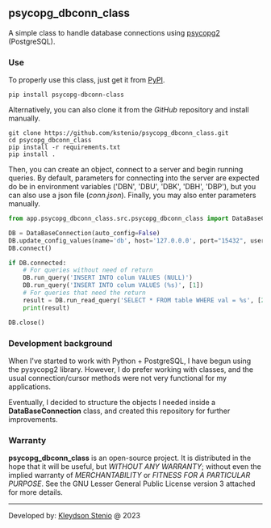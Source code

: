 ## psycopg_dbconn_class

A simple class to handle database connections using [psycopg2](https://www.psycopg.org/docs/) (PostgreSQL).

### Use

To properly use this class, just get it from [PyPI](https://pypi.org/project/psycopg-dbconn-class/).

```shell
pip install psycopg-dbconn-class 
```

Alternatively, you can also clone it from the _GitHub_ repository and install manually.

```shell
git clone https://github.com/kstenio/psycopg_dbconn_class.git
cd psycopg_dbconn_class
pip install -r requirements.txt
pip install . 
```

Then, you can create an object, connect to a server and begin running queries.
By default, parameters for connecting into the server are expected do be in environment variables 
('DBN', 'DBU', 'DBK', 'DBH', 'DBP'), but you can also use a json file (_conn.json_). Finally, 
you may also enter parameters manually.

```python
from app.psycopg_dbconn_class.src.psycopg_dbconn_class import DataBaseConnection

DB = DataBaseConnection(auto_config=False)
DB.update_config_values(name='db', host='127.0.0.0', port="15432", user="postgres", password="PostgresPass")
DB.connect()

if DB.connected:
	# For queries without need of return
	DB.run_query('INSERT INTO colum VALUES (NULL)')
	DB.run_query('INSERT INTO colum VALUES (%s)', [1])
	# For queries that need the return
	result = DB.run_read_query('SELECT * FROM table WHERE val = %s', [2], fetch_all=True)
	print(result)

DB.close()
```

### Development background

When I've started to work with Python + PostgreSQL, I have begun using the pysycopg2
library. However, I do prefer working with classes, and the usual connection/cursor
methods were not very functional for my applications.

Eventually, I decided to structure the objects I needed inside a **DataBaseConnection**
class, and created this repository for further improvements.

### Warranty

**psycopg_dbconn_class** is an open-source project. It is distributed in the hope that it will be
useful, but *WITHOUT ANY WARRANTY*; without even the implied warranty of *MERCHANTABILITY*
or *FITNESS FOR A PARTICULAR PURPOSE*. See the GNU Lesser General Public License
version 3 attached for more details.

---

Developed by: [Kleydson Stenio](mailto:kleydson.stenio@gmail.com?Subject=psycopg_dbconn_class_QUESTIONS) @ 2023
